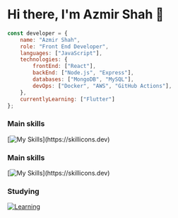 # Hi there, I'm Azmir Shah 👋

```javascript
const developer = {
    name: "Azmir Shah",
    role: "Front End Developer",
    languages: ["JavaScript"],
    technologies: {
        frontEnd: ["React"],
        backEnd: ["Node.js", "Express"],
        databases: ["MongoDB", "MySQL"],
        devOps: ["Docker", "AWS", "GitHub Actions"],
    },
    currentlyLearning: ["Flutter"]
};
```

### Main skills
[![My Skills](https://skillicons.dev/icons?i=html,css,js,react,vite,tailwind,figma,git,markdown,netlify,vercel,postman,)](https://skillicons.dev)

### Main skills
[![My Skills](https://skillicons.dev/icons?i=mongodb,mysql,nodejs,npm,redis,redux,sentry,)](https://skillicons.dev)

### Studying
[![Learning](https://skillicons.dev/icons?i=aws,azure,ruby)](https://skillicons.dev)


<!--## 📊 This Week I Spent My Time On:-->

<!--START_SECTION:waka-->
<!--END_SECTION:waka-->

